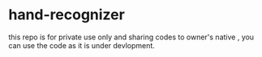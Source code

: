 # hand-recognizer
this repo is for private use only and sharing codes to owner's native , you can use the code as it is under devlopment.
